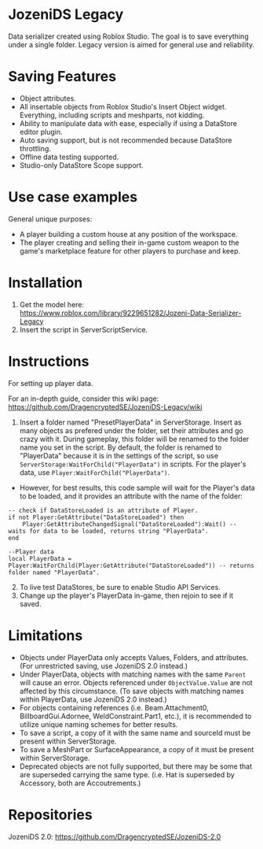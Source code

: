 # JozeniDS Legacy
Data serializer created using Roblox Studio. The goal is to save everything under a single folder. Legacy version is aimed for general use and reliability.

# Saving Features
- Object attributes.
- All insertable objects from Roblox Studio's Insert Object widget. Everything, including scripts and meshparts, not kidding.
- Ability to manipulate data with ease, especially if using a DataStore editor plugin.
- Auto saving support, but is not recommended because DataStore throttling.
- Offline data testing supported.
- Studio-only DataStore Scope support.

# Use case examples
General unique purposes:
- A player building a custom house at any position of the workspace. 
- The player creating and selling their in-game custom weapon to the game's marketplace feature for other players to purchase and keep.

# Installation
1. Get the model here: https://www.roblox.com/library/9229651282/Jozeni-Data-Serializer-Legacy
2. Insert the script in ServerScriptService.

# Instructions
For setting up player data.

For an in-depth guide, consider this wiki page: https://github.com/DragencryptedSE/JozeniDS-Legacy/wiki

1. Insert a folder named "PresetPlayerData" in ServerStorage. Insert as many objects as prefered under the folder, set their attributes and go crazy with it. During gameplay, this folder will be renamed to the folder name you set in the script. By default, the folder is renamed to "PlayerData" because it is in the settings of the script, so use `ServerStorage:WaitForChild("PlayerData")` in scripts. For the player's data, use `Player:WaitForChild("PlayerData")`.
* However, for best results, this code sample will wait for the Player's data to be loaded, and it provides an attribute with the name of the folder:
```
-- check if DataStoreLoaded is an attribute of Player.
if not Player:GetAttribute("DataStoreLoaded") then
	Player:GetAttributeChangedSignal("DataStoreLoaded"):Wait() -- waits for data to be loaded, returns string "PlayerData".
end

--Player data
local PlayerData = Player:WaitForChild(Player:GetAttribute("DataStoreLoaded")) -- returns folder named "PlayerData".
```
2. To live test DataStores, be sure to enable Studio API Services.
3. Change up the player's PlayerData in-game, then rejoin to see if it saved.

# Limitations
- Objects under PlayerData only accepts Values, Folders, and attributes. (For unrestricted saving, use JozeniDS 2.0 instead.)
- Under PlayerData, objects with matching names with the same `Parent` will cause an error. Objects referenced under `ObjectValue.Value` are not affected by this circumstance. (To save objects with matching names within PlayerData, use JozeniDS 2.0 instead.)
- For objects containing references (i.e. Beam.Attachment0, BillboardGui.Adornee, WeldConstraint.Part1, etc.), it is recommended to utilize unique naming schemes for better results.
- To save a script, a copy of it with the same name and sourceId must be present within ServerStorage.
- To save a MeshPart or SurfaceAppearance, a copy of it must be present within ServerStorage.
- Deprecated objects are not fully supported, but there may be some that are superseded carrying the same type. (i.e. Hat is superseded by Accessory, both are Accoutrements.)

# Repositories
JozeniDS 2.0: https://github.com/DragencryptedSE/JozeniDS-2.0
